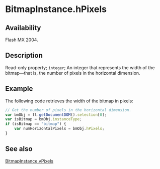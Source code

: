 # BitmapInstance.hPixels

## Availability

Flash MX 2004.

## Description

Read-only property; `integer`; An integer that represents the width of the bitmap—that is, the number of pixels in the horizontal dimension.

## Example

The following code retrieves the width of the bitmap in pixels:

```javascript
// Get the number of pixels in the horizontal dimension.
var bmObj = fl.getDocumentDOM().selection[0];
var isBitmap = bmObj.instanceType;
if (isBitmap == "bitmap") {
    var numHorizontalPixels = bmObj.hPixels;
}
```

## See also

[BitmapInstance.vPixels](../BitmapInstance_object/BitmapInstance3.md)

